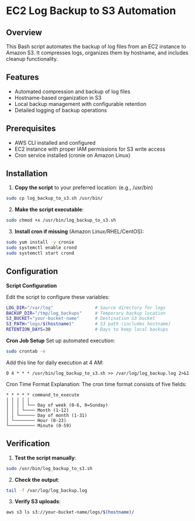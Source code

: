 # EC2 Log Backup to S3 Automation
## Overview
This Bash script automates the backup of log files from an EC2 instance to Amazon S3. It compresses logs, organizes them by hostname, and includes cleanup functionality.

## Features
- Automated compression and backup of log files
- Hostname-based organization in S3
- Local backup management with configurable retention
- Detailed logging of backup operations

## Prerequisites
- AWS CLI installed and configured
- EC2 instance with proper IAM permissions for S3 write access
- Cron service installed (cronie on Amazon Linux)

## Installation
1. **Copy the script** to your preferred location: (e.g., /usr/bin)
```bash
sudo cp log_backup_to_s3.sh /usr/bin/
```
2. **Make the script executable**:
```bash
sudo chmod +x /usr/bin/log_backup_to_s3.sh
```
3. **Install cron if missing** (Amazon Linux/RHEL/CentOS):
```bash
sudo yum install -y cronie
sudo systemctl enable crond
sudo systemctl start crond
```
## Configuration
**Script Configuration**

Edit the script to configure these variables:
```bash
LOG_DIR="/var/log"                # Source directory for logs
BACKUP_DIR="/tmp/log_backups"     # Temporary backup location
S3_BUCKET="your-bucket-name"      # Destination S3 bucket
S3_PATH="logs/$(hostname)"        # S3 path (includes hostname)
RETENTION_DAYS=30                 # Days to keep local backups
```
**Cron Job Setup**
Set up automated execution:
```bash
sudo crontab -e
```
Add this line for daily execution at 4 AM:
```text
0 4 * * * /usr/bin/log_backup_to_s3.sh >> /var/log/log_backup.log 2>&1
```

Cron Time Format Explanation:
The cron time format consists of five fields:
```text
* * * * * command_to_execute
│ │ │ │ │
│ │ │ │ └── Day of week (0-6, 0=Sunday)
│ │ │ └──── Month (1-12)
│ │ └────── Day of month (1-31)
│ └──────── Hour (0-23)
└────────── Minute (0-59)
```

## Verification
1. **Test the script manually**:
```bash
sudo /usr/bin/log_backup_to_s3.sh
```
2. **Check the output**:
```bash
tail -f /var/log/log_backup.log
```
3. **Verify S3 uploads**:
```bash
aws s3 ls s3://your-bucket-name/logs/$(hostname)/
```
